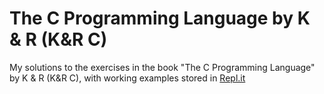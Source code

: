 # The C Programming Language by K & R (K&R C)

My solutions to the exercises in the book "The C Programming Language" by K & R (K&R C), with working examples stored in [Repl.it](https://www.repl.it)
